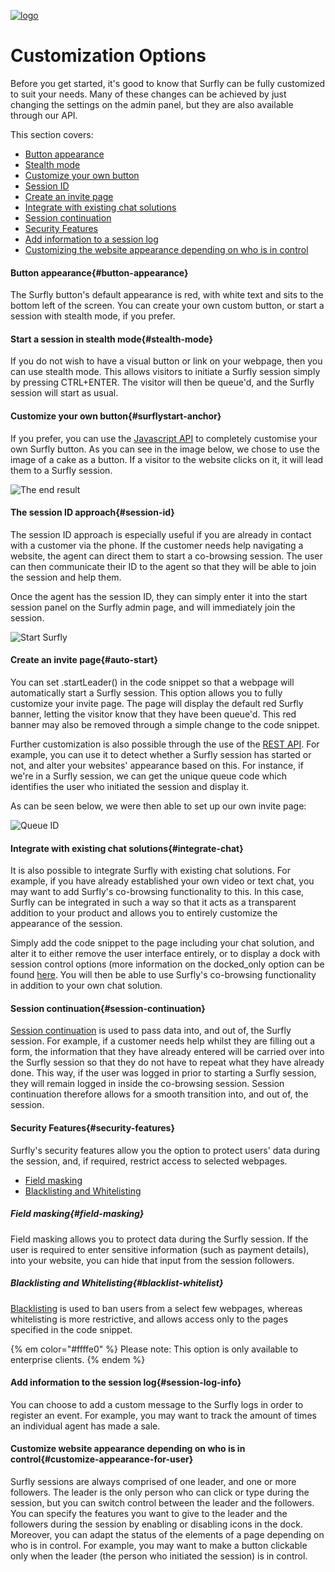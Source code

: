 <a href="https://www.surfly.com/">![logo](../images/logosmall.png)</a>
# Customization Options
<a name="integration-options"></a>

Before you get started, it's good to know that Surfly can be fully customized to suit your needs. Many of these changes can be achieved by just changing the settings on the admin panel, but they are also available through our API.

This section covers:
 - [Button appearance](<#button-appearance>)
 - [Stealth mode](<#stealth-mode>)
 - [Customize your own button](<#surflystart-anchor>)
 - [Session ID](<#session-id>)
 - [Create an invite page](<#autoStart>)
 - [Integrate with existing chat solutions](<#integrate-chat>)
 - [Session continuation](<#session-continuation>)
 - [Security Features](<#security-features>)
 - [Add information to a session log](<#session-log-info>)
 - [Customizing the website appearance depending on who is in control](<#customize-appearance-for-user>)

<a name="button-appearance"></a>
#### Button appearance{#button-appearance}

The Surfly button's default appearance is red, with white text and sits to the bottom left of the screen. You can create your own custom button, or start a session with stealth mode, if you prefer.

<a name="stealth-mode"></a>
#### Start a session in stealth mode{#stealth-mode}

If you do not wish to have a visual button or link on your webpage, then you can use stealth mode. This allows visitors to initiate a Surfly session simply by pressing CTRL+ENTER.  The visitor will then be queue'd, and the Surfly session will start as usual.

<a name="surflystart-anchor"></a>
#### Customize your own button{#surflystart-anchor}

If you prefer, you can use the [Javascript API](../javascript-api.md) to completely customise your own Surfly button. As you can see in the image below, we chose to use the image of a cake as a button. If a visitor to the website clicks on it, it will lead them to a Surfly session.

![The end result](https://raw.github.com/surfly/tutorial/master/screens/cake-button.png)

<a name="session-id"></a>
#### The session ID approach{#session-id}

The session ID approach is especially useful if you are already in contact with a customer via the phone. If the customer needs help navigating a website, the agent can direct them to start a co-browsing session. The user can then communicate their ID to the agent so that they will be able to join the session and help them.

Once the agent has the session ID, they can simply enter it into the start session panel on the Surfly admin page, and will immediately join the session.

![Start Surfly](https://raw.github.com/surfly/tutorial/master/screens/enter_session_id.png)

<a name="auto-start"></a>
#### Create an invite page{#auto-start}
You can set .startLeader() in the code snippet so that a webpage will automatically start a Surfly session. This option allows you to fully customize your invite page. The page will display the default red Surfly banner, letting the visitor know that they have been queue'd. This red banner may also be removed through a simple change to the code snippet.

Further customization is also possible through the use of the [REST API](http://docs.surfly.apiary.io/). For example, you can use it to detect whether a Surfly session has started or not, and alter your websites' appearance based on this. For instance, if we're in a Surfly session, we can get the unique queue code which identifies the user who initiated the session and display it.

As can be seen below, we were then able to set up our own invite page:

![Queue ID](https://raw.github.com/surfly/tutorial/master/screens/custom-lp.png)


<a name="integrate-chat"></a>
#### Integrate with existing chat solutions{#integrate-chat}

It is also possible to integrate Surfly with existing chat solutions. For example, if you have already established your own video or text chat, you may want to add Surfly's co-browsing functionality to this. In this case, Surfly can be integrated in such a way so that it acts as a transparent addition to your product and allows you to entirely customize the appearance of the session.

Simply add the code snippet to the page including your chat solution, and alter it to either remove the user interface entirely, or to display a dock with session control options (more information on the docked_only option can be found [here](../widget-options.md#chatbox-options). You will then be able to use Surfly's co-browsing functionality in addition to your own chat solution.


<a name="session-continuation"></a>
#### Session continuation{#session-continuation}

[Session continuation](../widget-options/widget-options.md#session-continuation) is used to pass data into, and out of, the Surfly session. For example, if a customer needs help whilst they are filling out a form, the information that they have already entered will be carried over into the Surfly session so that they do not have to repeat what they have already done. This way, if the user was logged in prior to starting a Surfly session, they will remain logged in inside the co-browsing session. Session continuation therefore allows for a smooth transition into, and out of, the session.


<a name="security-features"></a>
#### Security Features{#security-features}

Surfly's security features allow you the option to protect users' data during the session, and, if required, restrict access to selected webpages.

 - [Field masking](<#field-masking>)
 - [Blacklisting and Whitelisting](<#blacklist-whitelist>)

<a name="field-masking"></a>
##### Field masking{#field-masking}

Field masking allows you to protect data during the Surfly session. If the user is required to enter sensitive information (such as payment details), into your website, you can hide that input from the session followers.


<a name="blacklist-whitelist"></a>
##### Blacklisting and Whitelisting{#blacklist-whitelist}

[Blacklisting](../widgetOptions/widgetOptions.md#restrictions) is used to ban users from a select few webpages, whereas whitelisting is more restrictive, and allows access only to the pages specified in the code snippet.

{% em color="#ffffe0" %} Please note:
This option is only available to enterprise clients.  {% endem %}


<a name="session-log-info"></a>
#### Add information to the session log{#session-log-info}

You can choose to add a custom message to the Surfly logs in order to register an event. For example, you may want to track the amount of times an individual agent has made a sale.

<a name="customize-appearance-for-user"></a>
#### Customize website appearance depending on who is in control{#customize-appearance-for-user}

Surfly sessions are always comprised of one leader, and one or more followers. The leader is the only person who can click or type during the session, but you can switch control between the leader and the followers. You can specify the features you want to give to the leader and the followers during the session by enabling or disabling icons in the dock. Moreover, you can adapt the status of the elements of a page depending on who is in control. For example, you may want to make a button clickable only when the leader (the person who initiated the session) is in control.
